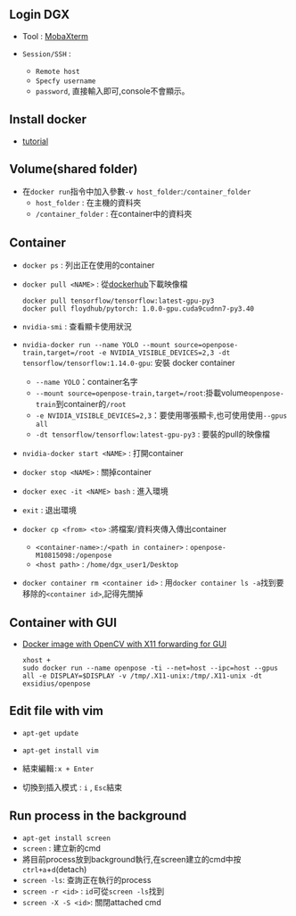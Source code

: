
## Login DGX

- Tool : [MobaXterm](https://mobaxterm.mobatek.net/download-home-edition.html) 

- `Session/SSH` :
    - `Remote host`
    - `Specfy username`
    - `password`, 直接輸入即可,console不會顯示。

## Install docker

   - [tutorial](https://medium.com/@grady1006/ubuntu18-04%E5%AE%89%E8%A3%9Ddocker%E5%92%8Cnvidia-docker-%E4%BD%BF%E7%94%A8%E5%A4%96%E6%8E%A5%E9%A1%AF%E5%8D%A1-1e3c404c517d)

## Volume(shared folder)

- 在`docker run`指令中加入參數`-v host_folder`:`/container_folder`
    - `host_folder` : 在主機的資料夾
    - `/container_folder` : 在container中的資料夾

## Container

- `docker ps` : 列出正在使用的container
- `docker pull <NAME>` : 從[dockerhub](https://hub.docker.com/)下載映像檔
    ```
    docker pull tensorflow/tensorflow:latest-gpu-py3
    docker pull floydhub/pytorch: 1.0.0-gpu.cuda9cudnn7-py3.40
    ```
- `nvidia-smi` : 查看顯卡使用狀況
- `nvidia-docker run --name YOLO --mount source=openpose-train,target=/root -e NVIDIA_VISIBLE_DEVICES=2,3 -dt tensorflow/tensorflow:1.14.0-gpu`: 安裝 docker container
    - `--name YOLO`：container名字
    - `--mount source=openpose-train,target=/root`:掛載volume`openpose-train`到container的`/root`
    - `-e NVIDIA_VISIBLE_DEVICES=2,3`：要使用哪張顯卡,也可使用使用`--gpus all`
    - `-dt tensorflow/tensorflow:latest-gpu-py3` : 要裝的pull的映像檔

- `nvidia-docker start <NAME>` : 打開container
- `docker stop <NAME>` : 關掉container
- `docker exec -it <NAME> bash` : 進入環境
- `exit` : 退出環境
- `docker cp <from> <to>` :將檔案/資料夾傳入傳出container
    - `<container-name>:/<path in container>` : `openpose-M10815098:/openpose`
    - `<host path>` : `/home/dgx_user1/Desktop`
- `docker container rm <container id>` : 用`docker container ls -a`找到要移除的`<container id>`,記得先關掉

## Container  with GUI

- [Docker image with OpenCV with X11 forwarding for GUI](https://marcosnietoblog.wordpress.com/2017/04/30/docker-image-with-opencv-with-x11-forwarding-for-gui/)
    ```
    xhost +
    sudo docker run --name openpose -ti --net=host --ipc=host --gpus all -e DISPLAY=$DISPLAY -v /tmp/.X11-unix:/tmp/.X11-unix -dt exsidius/openpose
    ```

## Edit file with vim

- `apt-get update`
- `apt-get install vim`

- 結束編輯`:x + Enter`
- 切換到插入模式 : `i` , `Esc`結束

## Run process in the background

- `apt-get install screen`
- `screen` : 建立新的cmd
- 將目前process放到background執行,在screen建立的cmd中按`ctrl+a`+`d`(detach)
- `screen -ls`: 查詢正在執行的process
- `screen -r <id>` : `id`可從`screen -ls`找到 
- `screen -X -S <id>`: 關閉attached cmd